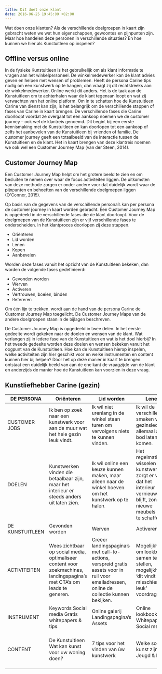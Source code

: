 ```yaml
---
title: Dit doet onze klant
date: 2016-06-25 19:45:00 +02:00
---
```


Wat doen onze klanten?
Als de verschillende doelgroepen in kaart zijn gebracht weten we wat hun eigenschappen, gewoontes en pijnpunten zijn. Maar hoe handelen deze personen in verschillende situaties? En hoe kunnen we hier als Kunstuitleen op inspelen?

## Offline versus online
In de fysieke Kunstuitleen is het gebruikelijk om als klant informatie te vragen aan het winkelpersoneel. De winkelmedewerker kan de klant advies geven en helpen met wensen of problemen. Heeft de persona Carine tips nodig om een kunstwerk op te hangen, dan vraagt zij dit rechtstreeks aan de winkelmedewerker. Online werkt dit anders. Het is de taak aan de Kunstuitleen om te achterhalen waar de klant tegenaan loopt en wat zij verwachten van het online platform. Om in te schatten hoe de Kunstuitleen Carine van dienst kan zijn, is het belangrijk om de verschillende stappen of fases van Carine in kaart brengen. De verschillende fases die Carine doorloopt voordat ze overgaat tot een aankoop noemen we de customer journey – ook wel de klantreis genoemd. Dit begint bij een eerste kennismaking met de Kunstuitleen en kan doorlopen tot een aankoop of zelfs het aanbevelen van de Kunstuitleen bij vrienden of familie. De customer journey geeft een totaalbeeld van de interactie tussen de Kunstuitleen en de klant. Het in kaart brengen van deze klantreis noemen we ook wel een Customer Journey Map (van der Steen, 2014). 

## Customer Journey Map
Een Customer Journey Map helpt om het grotere beeld te zien en om besluiten te nemen over waar de focus activiteiten liggen. De uitkomsten van deze methode zorgen er onder andere voor dat duidelijk wordt waar de pijnpunten en behoeften van de verschillende doelgroepen liggen (O'Connor, 2015). 

Op basis van de gegevens van de verschillende persona’s kan per persona de customer journey in kaart worden gebracht. Een Customer Journey Map is opgedeeld in de verschillende fases die de klant doorloopt. Voor de doelgroepen van de Kunstuitleen zijn er vijf verschillende fases te onderscheiden. In het klantproces doorlopen zij deze stappen.
* Oriënteren
* Lid worden
* Lenen
* Kopen
* Aanbevelen

Worden deze fases vanuit het opzicht van de Kunstuitleen bekeken, dan worden de volgende fases gedefinieerd:
* Gevonden worden
* Werven
* Activeren
* Vertrouwen, boeien, binden
* Refereren

Om één lijn te trekken, wordt aan de hand van de persona Carine de Customer Journey Map toegelicht. De Customer Journey Maps van de andere doelgroepen staan in de bijlagen beschreven. 

De Customer Journey Map is opgedeeld in twee delen. In het eerste gedeelte wordt gekeken naar de doelen en wensen van de klant. Wat verlangen zij in iedere fase van de Kunstuitleen en wat is het doel hierbij? In het tweede gedeelte worden deze doelen en wensen bekeken vanuit het oogpunt van de Kunstuitleen. Hoe kan de Kunstuitleen hierop inspelen, welke activiteiten zijn hier geschikt voor en welke instrumenten en content kunnen hier bij helpen? Door het op deze manier in kaart te brengen ontstaat een duidelijk beeld van aan de ene kant de vraagzijde van de klant en anderzijds de manier hoe de Kunstuitleen kan voorzien in deze vraag. 

## Kunstliefhebber Carine (gezin)

|    DE PERSONA           |    Oriënteren                                                                                                                      |    Lid worden                                                                                                                                         |    Lenen                                                                                                                                       |    Kopen                                                                                                                      |    Aanbevelen                                                                                                                      |
|-------------------------|------------------------------------------------------------------------------------------------------------------------------------|-------------------------------------------------------------------------------------------------------------------------------------------------------|------------------------------------------------------------------------------------------------------------------------------------------------|-------------------------------------------------------------------------------------------------------------------------------|------------------------------------------------------------------------------------------------------------------------------------|
|    CUSTOMER JOBS        |    Ik ben op zoek naar een   kunstwerk voor aan de muur wat het hele gezin leuk vindt.                                             |    Ik wil niet urenlang in de   winkel staan turen om vervolgens niets te kunnen vinden.                                                              |    Ik wil de verschillende   smaken van gezinsleden allemaal aan bod laten komen.                                                              |    In één keer een kunstwerk   kopen vind ik te duur, maar ik wil er best voor sparen.                                        |    Ik wil vrienden kunnen   vertellen over het kunstwerk wat ik heb aangeschaft.                                                   |
|    DOELEN               |    Kunstwerken vinden die   betaalbaar zijn, maar het interieur er steeds anders uit laten zien.                                   |    Ik wil online een keuze   kunnen maken, maar alleen naar de winkel hoeven om het kunstwerk op te halen.                                            |    Het regelmatig wisselen   van kunstwerken zorgt er voor dat het interieur vernieuwend blijft, zonder   nieuwe meubels aan te schaffen.      |    Door veel te lenen – en   dus collectietegoed op te bouwen – is ze in staat om na een tijdje een   kunstwerk te kopen.     |    Snel op de hoogte worden   gehouden van nieuwe kunstwerken in collectie.   Vrienden kunnen tippen   over nieuwe kunstwerken.    |
|    DE KUNSTUITLEEN      |    Gevonden worden                                                                                                                 |    Werven                                                                                                                                             |    Activeren                                                                                                                                   |    Vertrouwen, boeien, binden                                                                                                 |    Refereren                                                                                                                       |
|    ACTIVITEITEN         |    Wees zichtbaar op social   media, optimaliseer content voor zoekmachines, landingspagina’s met CTA’s om   leads te generen.     |    Creëer landingspagina’s   met call-to-actions, verspreid gratis assets voor in ruil voor emailadressen,   online de collectie kunnen bekijken.     |    Mogelijkheid om lookbook   samen te stellen, mogelijkheden ‘dit vindt u misschien ook leuk’ voordragen.                                     |    Persoonlijk account   creëren waar tegoed kan worden gecheckt, gepersonifieerd aanbod via de mail                          |    Verstuur   emailnieuwsbrieven met ‘nieuw in collectie’, referenties kunnen achterlaten,                                         |
|    INSTRUMENT           |    Keywords   Social   media   Gratis   whitepapers & tips                                                                         |    Online galerij   Landingspagina’s   Assets                                                                                                         |    Online   lookbook   Whitepapers   Social   media                                                                                            |    Whitepapers    Persoonlijk account   Email                                                                                 |    Emailnieuwsbrief   Social media   Blogs                                                                                         |
|        CONTENT          |    De Kunstuitleen    Wat kan kunst voor uw   woning doen?                                                                         |    7 tips voor het vinden van   úw kunstwerk                                                                                                          |    Welke soorten kunst zijn   er?   Jeugd & Kunst                                                                                              |    5 redenen om een   kunstaankoop te doen   Het opbouwen van   collectietegoed                                               |    Nieuw in collectie   Dit vonden anderen van dit   kunstwerk                                                                     |